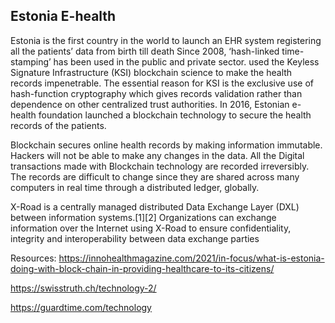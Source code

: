 ## Estonia E-health
Estonia is the first country in the world to launch an EHR system registering all the patients’ data from birth till death
Since 2008, ‘hash-linked time-stamping’ has been used in the public and private sector. 
used the Keyless Signature Infrastructure (KSI) blockchain science to make the health records impenetrable.
The essential reason for KSI is the exclusive use of hash-function cryptography which gives records validation rather than dependence on other centralized trust authorities. 
In 2016, Estonian e-health foundation launched a blockchain technology to secure the health records of the patients.

Blockchain secures online health records by making information immutable. Hackers will not be able to make any changes in the data. All the Digital transactions made with Blockchain technology are recorded irreversibly. The records are difficult to change since they are shared across many computers in real time through a distributed ledger, globally. 

X-Road is a centrally managed distributed Data Exchange Layer (DXL) between information systems.[1][2] Organizations can exchange information over the Internet using X-Road to ensure confidentiality, integrity and interoperability between data exchange parties

Resources:
https://innohealthmagazine.com/2021/in-focus/what-is-estonia-doing-with-block-chain-in-providing-healthcare-to-its-citizens/

https://swisstruth.ch/technology-2/

https://guardtime.com/technology
